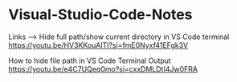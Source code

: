 # Visual-Studio-Code-Notes

Links -->
Hide full path/show current directory in VS Code terminal
https://youtu.be/HV3KKouAlTI?si=fmE0Nyxf41EFgk3V

How to hide file path in VS Code Terminal Output
https://youtu.be/e4C7UQeq0mo?si=cxxDMLDtI4Jw0FRA
